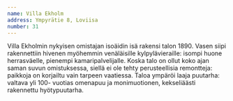 ```yaml
---
name: Villa Ekholm
address: Ympyrätie 8, Loviisa
number: 31
---
```

Villa Ekholmin nykyisen omistajan isoäidin isä rakensi talon 1890. Vasen siipi rakennettiin hivenen myöhemmin venäläisille kylpylävieraille: isompi huone herrasväelle, pienempi kamaripalvelijalle. Koska talo on ollut koko ajan saman suvun omistuksessa, siellä ei ole tehty perusteellisia remontteja: paikkoja on korjailtu vain tarpeen vaatiessa. Taloa ympäröi laaja puutarha: valtava yli 100- vuotias omenapuu ja monimuotionen, kekseliäästi rakennettu hyötypuutarha.
